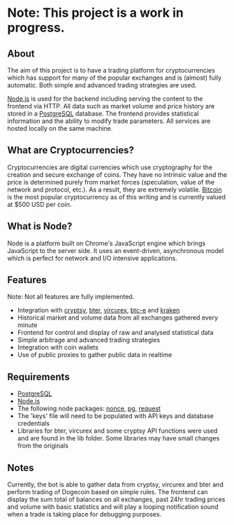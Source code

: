 <h1>Note: This project is a work in progress.</h1>
<h2>About</h2>
The aim of this project is to have a trading platform for cryptocurrencies which has support for many of the popular exchanges and is (almost) fully automatic. Both simple and advanced trading strategies are used. 
<p><a href="http://nodejs.org/">Node.js</a> is used for the backend including serving the content to the frontend via HTTP. All data such as market volume and price history are stored in a <a href="http://www.postgresql.org/">PostgreSQL</a> database. The frontend provides statistical information and the ability to modify trade parameters. All services are hosted locally on the same machine.

<h2>What are Cryptocurrencies?</h2>
Cryptocurrencies are digital currencies which use cryptography for the creation and secure exchange of coins. They have no intrinsic value and the price is determined purely from market forces (speculation, value of the network and protocol, etc.). As a result, they are extremely volatile. <a href="https://bitcoin.org">Bitcoin</a> is the most popular cryptocurrency as of this writing and is currently valued at $500 USD per coin.

<h2 id="What_is_node"><div class="anchor">What is Node?</div></h2>
Node is a platform built on Chrome's JavaScript engine which brings JavaScript to the server side. It uses an event-driven, asynchronous model which is perfect for network and I/O intensive applications.

<h2>Features</h2>
Note: Not all features are fully implemented.
<ul>
<li>Integration with <a href="https://www.cryptsy.com/">cryptsy</a>, <a href="https://bter.com/">bter</a>, <a href="https://vircurex.com/">vircurex</a>, <a href="https://btc-e.com/">btc-e</a> and <a href="https://www.kraken.com/">kraken</a></li>
<li>Historical market and volume data from all exchanges gathered every minute</li>
<li>Frontend for control and display of raw and analysed statistical data</li>
<li>Simple arbitrage and advanced trading strategies</li>
<li>Integration with coin wallets</li>
<li>Use of public proxies to gather public data in realtime</li>
</ul>

<h2>Requirements</h2>
<ul>
<li><a href="http://www.postgresql.org/">PostgreSQL</a></li>
<li><a href="http://nodejs.org/">Node.js</a></li>
<li>The following node packages: <a href="https://www.npmjs.org/package/nonce">nonce</a>, <a href="https://www.npmjs.org/package/pg">pg</a>, <a href="https://www.npmjs.org/package/request">request</a> </li>
<li>The 'keys' file will need to be populated with API keys and database credentials</li>
<li>Libraries for bter, vircurex and some cryptsy API functions were used and are found in the lib folder. Some libraries may have small changes from the originals</li>
</ul>

<h2>Notes</h2>
Currently, the bot is able to gather data from cryptsy, vircurex and bter and perform trading of Dogecoin based on simple rules. The frontend can display the sum total of balances on all exchanges, past 24hr trading prices and volume with basic statistics and will play a looping notification sound when a trade is taking place for debugging purposes.

